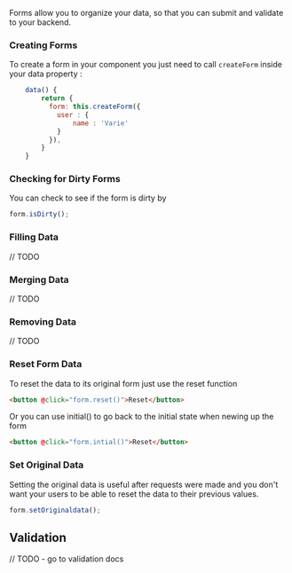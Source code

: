 Forms allow you to organize your data, so that you can submit and validate to your backend.

### Creating Forms

To create a form in your component you just need to call `createForm` inside your data property :

```js
    data() {
        return {
          form: this.createForm({
            user : {
                name : 'Varie'
            }
          }),
        }
    }
```

### Checking for Dirty Forms

You can check to see if the form is dirty by

```js
form.isDirty();
```

### Filling Data

// TODO

### Merging Data

// TODO

### Removing Data

// TODO

### Reset Form Data

To reset the data to its original form just use the reset function

```html
<button @click="form.reset()">Reset</button>
```

Or you can use initial() to go back to the initial state when newing up the form

```html
<button @click="form.intial()">Reset</button>
```

### Set Original Data

Setting the original data is useful after requests were made and you don't want your users to be able to reset the data to
their previous values.

```js
form.setOriginaldata();
```

## Validation

// TODO - go to validation docs
